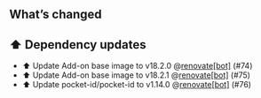 ## What’s changed

## ⬆️ Dependency updates

- ⬆️ Update Add-on base image to v18.2.0 @[renovate[bot]](https://github.com/apps/renovate) (#74)
- ⬆️ Update Add-on base image to v18.2.1 @[renovate[bot]](https://github.com/apps/renovate) (#75)
- ⬆️ Update pocket-id/pocket-id to v1.14.0 @[renovate[bot]](https://github.com/apps/renovate) (#76)

